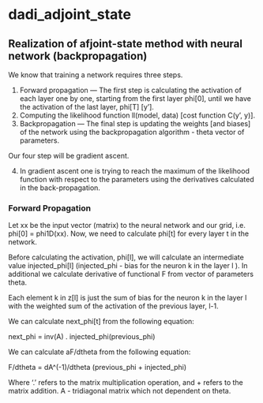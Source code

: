 # dadi_adjoint_state
## Realization of afjoint-state method with neural network (backpropagation)

We know that training a network requires three steps.

1.  Forward propagation — The first step is calculating the activation of each layer one by one, starting from the first layer phi[0], 
    until we have the activation of the last layer, phi[T] [y’].
2.  Computing the likelihood function ll(model, data) [cost function C(y’, y)]. 
3.  Backpropagation — The final step is updating the weights [and biases] of the network using the backpropagation algorithm - theta vector of parameters.

Our four step will be gradient ascent.

4.  In gradient ascent one is trying to reach the maximum of the likelihood function with respect to the parameters using the derivatives calculated in the
    back-propagation.
    
### Forward Propagation
Let xx be the input vector (matrix) to the neural network and our grid, i.e. phi[0] = phi1D(xx).
Now, we need to calculate phi[t] for every layer t in the network.

Before calculating the activation, phi[l], we will calculate an intermediate value injected_phi[l] (injected_phi - bias for the neuron k in the layer l ).
In additional we calculate derivative of functional F from vector of parameters theta.

Each element k in z[l] is just the sum of bias
for the neuron k in the layer l with the weighted sum of the activation of the previous layer, l-1.

We can calculate next_phi[t] from the following equation:

next_phi = inv(A) . injected_phi(previous_phi)

We can calculate aF/dtheta from the following equation:

F/dtheta = dA^(-1)/dtheta (previous_phi + injected_phi)

Where ‘.’ refers to the matrix multiplication operation, and + refers to the matrix addition. A - tridiagonal matrix which not dependent on theta.
